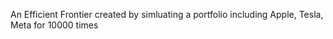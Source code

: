 An Efficient Frontier created by simluating a portfolio including Apple, Tesla, Meta for 10000 times
